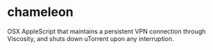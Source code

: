 chameleon
=========

OSX AppleScript that maintains a persistent VPN connection through Viscosity, and shuts down uTorrent upon any interruption.
